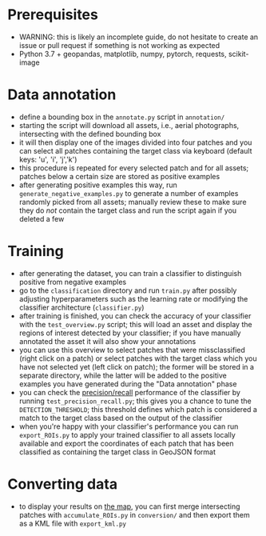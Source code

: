 # Prerequisites
- WARNING: this is likely an incomplete guide, do not hesitate to create an issue or pull request if something is not working as expected
- Python 3.7 + geopandas, matplotlib, numpy, pytorch, requests, scikit-image

# Data annotation
- define a bounding box in the `annotate.py` script in `annotation/`
- starting the script will download all assets, i.e., aerial photographs, intersecting with the defined bounding box
- it will then display one of the images divided into four patches and you can select all patches containing the target class via keyboard (default keys: 'u', 'i', 'j','k')
- this procedure is repeated for every selected patch and for all assets; patches below a certain size are stored as positive examples
- after generating positive examples this way, run `generate_negative_examples.py` to generate a number of examples randomly picked from all assets; manually review these to make sure they do *not* contain the target class and run the script again if you deleted a few

# Training
- after generating the dataset, you can train a classifier to distinguish positive from negative examples
- go to the `classification` directory and run `train.py` after possibly adjusting hyperparameters such as the learning rate or modifying the classifier architecture (`classifier.py`)
- after training is finished, you can check the accuracy of your classifier with the `test_overview.py` script; this will load an asset and display the regions of interest detected by your classifier; if you have manually annotated the asset it will also show your annotations
- you can use this overview to select patches that were missclassified (right click on a patch) or select patches with the target class which you have not selected yet (left click on patch); the former will be stored in a separate directory, while the latter will be added to the positive examples you have generated during the "Data annotation" phase
- you can check the [precision/recall](https://en.wikipedia.org/wiki/Precision_and_recall) performance of the classifier by running `test_precision_recall.py`; this gives you a chance to tune the `DETECTION_THRESHOLD`; this threshold defines which patch is considered a match to the target class based on the output of the classifier
- when you're happy with your classifier's performance you can run `export_ROIs.py` to apply your trained classifier to all assets locally available and export the coordinates of each patch that has been classified as containing the target class in GeoJSON format

# Converting data
- to display your results on [the map](map.geo.admin.ch/), you can first merge intersecting patches with `accumulate_ROIs.py` in `conversion/` and then export them as a KML file with `export_kml.py`
